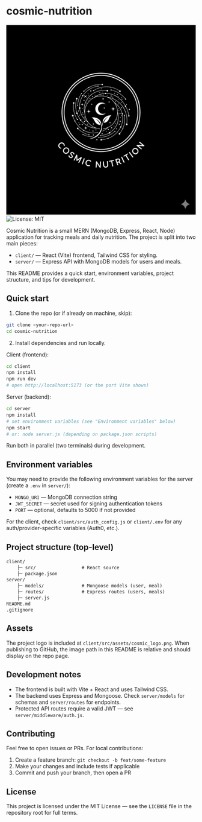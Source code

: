 # cosmic-nutrition

![Cosmic Nutrition logo](./client/src/assets/cosmic_logo.png)
![License: MIT](https://img.shields.io/badge/license-MIT-yellow.svg)

Cosmic Nutrition is a small MERN (MongoDB, Express, React, Node) application for tracking meals and daily nutrition. The project is split into two main pieces:

- `client/` — React (Vite) frontend, Tailwind CSS for styling.
- `server/` — Express API with MongoDB models for users and meals.

This README provides a quick start, environment variables, project structure, and tips for development.

## Quick start

1. Clone the repo (or if already on machine, skip):

```bash
git clone <your-repo-url>
cd cosmic-nutrition
```

2. Install dependencies and run locally.

Client (frontend):

```bash
cd client
npm install
npm run dev
# open http://localhost:5173 (or the port Vite shows)
```

Server (backend):

```bash
cd server
npm install
# set environment variables (see "Environment variables" below)
npm start
# or: node server.js (depending on package.json scripts)
```

Run both in parallel (two terminals) during development.

## Environment variables

You may need to provide the following environment variables for the server (create a `.env` in `server/`):

- `MONGO_URI` — MongoDB connection string
- `JWT_SECRET` — secret used for signing authentication tokens
- `PORT` — optional, defaults to 5000 if not provided

For the client, check `client/src/auth_config.js` or `client/.env` for any auth/provider-specific variables (Auth0, etc.).

## Project structure (top-level)

```
client/
	├─ src/                 # React source
	├─ package.json
server/
	├─ models/              # Mongoose models (user, meal)
	├─ routes/              # Express routes (users, meals)
	├─ server.js
README.md
.gitignore
```

## Assets

The project logo is included at `client/src/assets/cosmic_logo.png`. When publishing to GitHub, the image path in this README is relative and should display on the repo page.

## Development notes

- The frontend is built with Vite + React and uses Tailwind CSS.
- The backend uses Express and Mongoose. Check `server/models` for schemas and `server/routes` for endpoints.
- Protected API routes require a valid JWT — see `server/middleware/auth.js`.

## Contributing

Feel free to open issues or PRs. For local contributions:

1. Create a feature branch: `git checkout -b feat/some-feature`
2. Make your changes and include tests if applicable
3. Commit and push your branch, then open a PR

## License

This project is licensed under the MIT License — see the `LICENSE` file in the repository root for full terms.


